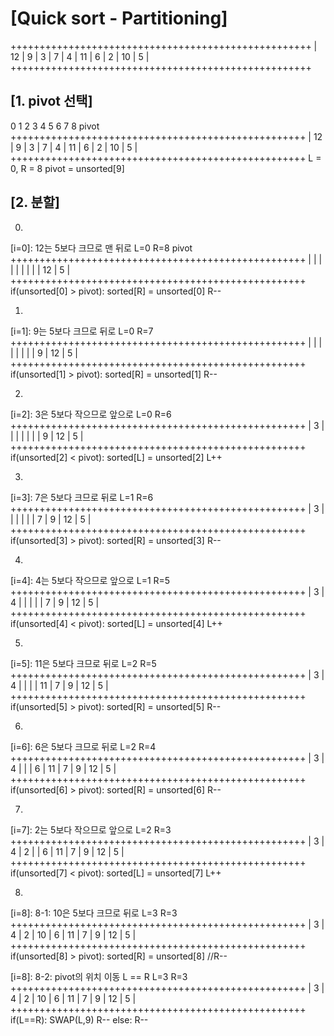 
[Quick sort - Partitioning]
===========================

++++++++++++++++++++++++++++++++++++++++++++++++++++
| 12 |  9 |  3 |  7 |  4 |  11 |  6 |  2 | 10 |  5 |
++++++++++++++++++++++++++++++++++++++++++++++++++++

[1. pivot 선택]
--------------
  0		1	 2	  3	   4	5	 6    7	   8  pivot
+++++++++++++++++++++++++++++++++++++++++++++++++++
| 12 |  9 |  3 |  7 |  4 | 11 |  6 |  2 | 10 |  5 |
+++++++++++++++++++++++++++++++++++++++++++++++++++
L = 0, R = 8
pivot = unsorted[9]

[2. 분할]
--------
0.
[i=0]: 12는 5보다 크므로 맨 뒤로
 L=0									  R=8 pivot
+++++++++++++++++++++++++++++++++++++++++++++++++++
|    |    |    |    |    |    |    |    | 12 |  5 |
+++++++++++++++++++++++++++++++++++++++++++++++++++
if(unsorted[0] > pivot):
sorted[R] = unsorted[0]
R--

1.
[i=1]: 9는 5보다 크므로 뒤로
 L=0								 R=7
+++++++++++++++++++++++++++++++++++++++++++++++++++
|    |    |    |    |    |    |    |  9 | 12 |  5 |
+++++++++++++++++++++++++++++++++++++++++++++++++++
if(unsorted[1] > pivot):
sorted[R] = unsorted[1]
R--

2.
[i=2]: 3은 5보다 작으므로 앞으로
 L=0							R=6
+++++++++++++++++++++++++++++++++++++++++++++++++++
|  3 |    |    |    |    |    |    |  9 | 12 |  5 |
+++++++++++++++++++++++++++++++++++++++++++++++++++
if(unsorted[2] < pivot):
sorted[L] = unsorted[2]
L++

3.
[i=3]: 7은 5보다 크므로 뒤로
	  L=1					   R=6
+++++++++++++++++++++++++++++++++++++++++++++++++++
|  3 |    |    |    |    |    |  7 |  9 | 12 |  5 |
+++++++++++++++++++++++++++++++++++++++++++++++++++
if(unsorted[3] > pivot):
sorted[R] = unsorted[3]
R--

4.
[i=4]: 4는 5보다 작으므로 앞으로
	  L=1				   R=5
+++++++++++++++++++++++++++++++++++++++++++++++++++
|  3 |  4 |    |    |    |    |  7 |  9 | 12 |  5 |
+++++++++++++++++++++++++++++++++++++++++++++++++++
if(unsorted[4] < pivot):
sorted[L] = unsorted[4]
L++

5.
[i=5]: 11은 5보다 크므로 뒤로
			L=2			   R=5
+++++++++++++++++++++++++++++++++++++++++++++++++++
|  3 |  4 |    |    |    | 11 |  7 |  9 | 12 |  5 |
+++++++++++++++++++++++++++++++++++++++++++++++++++
if(unsorted[5] > pivot):
sorted[R] = unsorted[5]
R--

6.
[i=6]: 6은 5보다 크므로 뒤로
			L=2		  R=4
+++++++++++++++++++++++++++++++++++++++++++++++++++
|  3 |  4 |    |    |  6 | 11 |  7 |  9 | 12 |  5 |
+++++++++++++++++++++++++++++++++++++++++++++++++++
if(unsorted[6] > pivot):
sorted[R] = unsorted[6]
R--

7.
[i=7]: 2는 5보다 작으므로 앞으로
			L=2	 R=3
+++++++++++++++++++++++++++++++++++++++++++++++++++
|  3 |  4 |  2 |    |  6 | 11 |  7 |  9 | 12 |  5 |
+++++++++++++++++++++++++++++++++++++++++++++++++++
if(unsorted[7] < pivot):
sorted[L] = unsorted[7]
L++

8.
[i=8]: 8-1: 10은 5보다 크므로 뒤로
				L=3
				R=3
+++++++++++++++++++++++++++++++++++++++++++++++++++
|  3 |  4 |  2 | 10 |  6 | 11 |  7 |  9 | 12 |  5 |
+++++++++++++++++++++++++++++++++++++++++++++++++++
if(unsorted[8] > pivot):
sorted[R] = unsorted[8]
//R--

[i=8]: 8-2: pivot의 위치 이동
L == R
				L=3
				R=3
+++++++++++++++++++++++++++++++++++++++++++++++++++
|  3 |  4 |  2 | 10 |  6 | 11 |  7 |  9 | 12 |  5 |
+++++++++++++++++++++++++++++++++++++++++++++++++++
if(L==R):
	SWAP(L,9)
	R--
else:
	R--